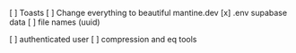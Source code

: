 [ ] Toasts
[ ] Change everything to beautiful mantine.dev
[x] .env supabase data
[ ] file names (uuid)


[ ] authenticated user
[ ] compression and eq tools